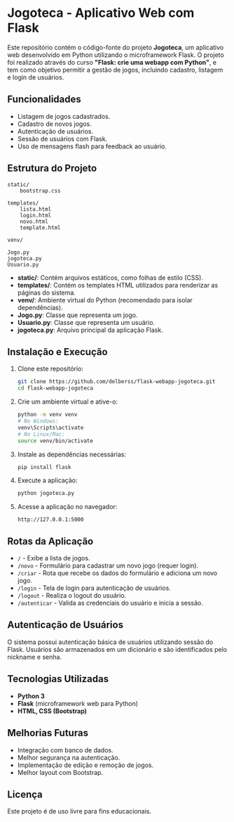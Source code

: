 # Jogoteca - Aplicativo Web com Flask

Este repositório contém o código-fonte do projeto **Jogoteca**, um aplicativo web desenvolvido em Python utilizando o microframework Flask. O projeto foi realizado através do curso **"Flask: crie uma webapp com Python"**, e tem como objetivo permitir a gestão de jogos, incluindo cadastro, listagem e login de usuários.

## Funcionalidades
- Listagem de jogos cadastrados.
- Cadastro de novos jogos.
- Autenticação de usuários.
- Sessão de usuários com Flask.
- Uso de mensagens flash para feedback ao usuário.

## Estrutura do Projeto
```
static/
    bootstrap.css

templates/
    lista.html
    login.html
    novo.html
    template.html

venv/

Jogo.py
jogoteca.py
Usuario.py
```

- **static/**: Contém arquivos estáticos, como folhas de estilo (CSS).
- **templates/**: Contém os templates HTML utilizados para renderizar as páginas do sistema.
- **venv/**: Ambiente virtual do Python (recomendado para isolar dependências).
- **Jogo.py**: Classe que representa um jogo.
- **Usuario.py**: Classe que representa um usuário.
- **jogoteca.py**: Arquivo principal da aplicação Flask.

## Instalação e Execução
1. Clone este repositório:
   ```sh
   git clone https://github.com/delberss/flask-webapp-jogoteca.git
   cd flask-webapp-jogoteca
   ```

2. Crie um ambiente virtual e ative-o:
   ```sh
   python -m venv venv
   # No Windows:
   venv\Scripts\activate
   # No Linux/Mac:
   source venv/bin/activate
   ```

3. Instale as dependências necessárias:
   ```sh
   pip install flask
   ```

4. Execute a aplicação:
   ```sh
   python jogoteca.py
   ```

5. Acesse a aplicação no navegador:
   ```
   http://127.0.0.1:5000
   ```

## Rotas da Aplicação
- `/` - Exibe a lista de jogos.
- `/novo` - Formulário para cadastrar um novo jogo (requer login).
- `/criar` - Rota que recebe os dados do formulário e adiciona um novo jogo.
- `/login` - Tela de login para autenticação de usuários.
- `/logout` - Realiza o logout do usuário.
- `/autenticar` - Valida as credenciais do usuário e inicia a sessão.

## Autenticação de Usuários
O sistema possui autenticação básica de usuários utilizando sessão do Flask. Usuários são armazenados em um dicionário e são identificados pelo nickname e senha.

## Tecnologias Utilizadas
- **Python 3**
- **Flask** (microframework web para Python)
- **HTML, CSS (Bootstrap)**

## Melhorias Futuras
- Integração com banco de dados.
- Melhor segurança na autenticação.
- Implementação de edição e remoção de jogos.
- Melhor layout com Bootstrap.

## Licença
Este projeto é de uso livre para fins educacionais.

